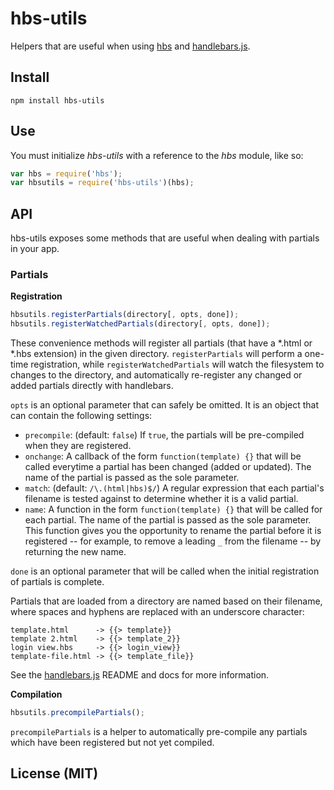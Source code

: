 # hbs-utils #

Helpers that are useful when using [hbs](https://github.com/donpark/hbs) and
[handlebars.js](http://github.com/wycats/handlebars.js).

## Install ##

```
npm install hbs-utils
```

## Use ##

You must initialize *hbs-utils* with a reference to the *hbs* module, like so:

```javascript
var hbs = require('hbs');
var hbsutils = require('hbs-utils')(hbs);
```

## API ##

hbs-utils exposes some methods that are useful when dealing with partials in
your app.

### Partials ###

**Registration**

```javascript
hbsutils.registerPartials(directory[, opts, done]);
hbsutils.registerWatchedPartials(directory[, opts, done]);
```

These convenience methods will register all partials (that have a *.html or *.hbs extension)
in the given directory. `registerPartials` will perform a one-time registration,
while `registerWatchedPartials` will watch the filesystem to changes to the directory,
and automatically re-register any changed or added partials directly with handlebars.

`opts` is an optional parameter that can safely be omitted. It is an object
that can contain the following settings:
- `precompile`: (default: `false`) If `true`, the partials will be pre-compiled when they are registered.
- `onchange`: A callback of the form `function(template) {}` that will be called everytime a partial has been changed (added or updated). The name of the partial is passed as the sole parameter.
- `match`: (default: `/\.(html|hbs)$/`) A regular expression that each partial's filename is tested against to determine whether it is a valid partial.
- `name`: A function in the form `function(template) {}` that will be called for each partial. The name of the partial is passed as the sole parameter. This function gives you the opportunity to rename the partial before it is registered -- for example, to remove a leading `_` from the filename -- by returning the new name.

`done` is an optional parameter that will be called when the initial registration of partials is complete.

Partials that are loaded from a directory are named based on their filename, where spaces and hyphens are replaced with an underscore character:

```
template.html      -> {{> template}}
template 2.html    -> {{> template_2}}
login view.hbs     -> {{> login_view}}
template-file.html -> {{> template_file}}
```

See the [handlebars.js](http://github.com/wycats/handlebars.js) README and docs for more information.

**Compilation**

```javascript
hbsutils.precompilePartials();
```

`precompilePartials` is a helper to automatically pre-compile any partials which
have been registered but not yet compiled.

## License (MIT) ##
